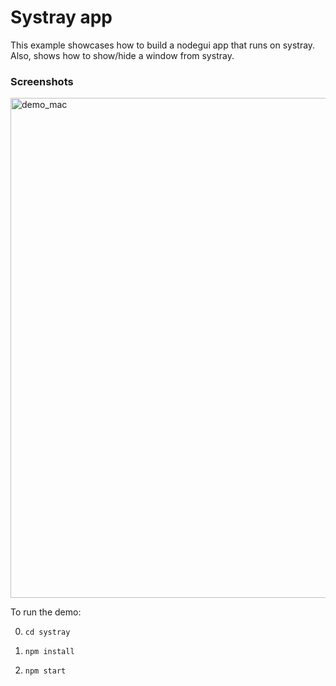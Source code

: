 # Systray app

This example showcases how to build a nodegui app that runs on systray. Also, shows how to show/hide a window from systray.

### Screenshots

<img alt="demo_mac" src="https://github.com/nodegui/examples/raw/master/nodegui/systray/assets/systray-example.png" height="800" />

To run the demo:

0. `cd systray`

1. `npm install`

1. `npm start`
